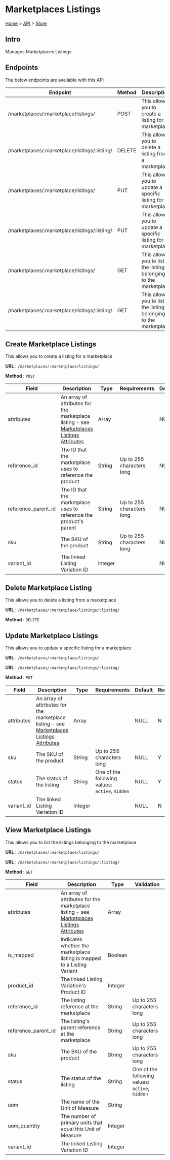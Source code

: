 # Marketplaces Listings
[Home](../../index.md) > [API](../index.md) > [Store](index.md)
## Intro
Manages Marketplaces Listings
## Endpoints
The below endpoints are available with this API

| Endpoint | Method | Description | |
| --- | --- | --- | --- |
| /marketplaces/:marketplace/listings/ | POST | This allows you to create a listing for a marketplace | [Details](#create-marketplace-listings) |
| /marketplaces/:marketplace/listings/:listing/ | DELETE | This allows you to delete a listing from a marketplace | [Details](#delete-marketplace-listing) |
| /marketplaces/:marketplace/listings/ | PUT | This allows you to update a specific listing for a marketplace | [Details](#update-marketplace-listings) |
| /marketplaces/:marketplace/listings/:listing/ | PUT | This allows you to update a specific listing for a marketplace | [Details](#update-marketplace-listings) |
| /marketplaces/:marketplace/listings/ | GET | This allows you to list the listings belonging to the marketplace | [Details](#view-marketplace-listings) |
| /marketplaces/:marketplace/listings/:listing/ | GET | This allows you to list the listings belonging to the marketplace | [Details](#view-marketplace-listings) |

## Create Marketplace Listings
This allows you to create a listing for a marketplace

**URL** : `/marketplaces/:marketplace/listings/`

**Method** : `POST`

| Field | Description | Type | Requirements | Default | Required? | Conditional? |
| --- | --- | --- | --- | --- | --- | --- |
| attributes | An array of attributes for the marketplace listing - see [Marketplaces Listings Attributes](Marketplaces_Listings_Attributes.md#create-marketplaces-listings-attributes) | Array |  | NULL | N | N |
| reference_id | The ID that the marketplace uses to reference the product | String | Up to 255 characters long | NULL | Y | N |
| reference_parent_id | The ID that the marketplace uses to reference the product's parent | String | Up to 255 characters long | NULL | N | N |
| sku | The SKU of the product | String | Up to 255 characters long | NULL | Y | N |
| variant_id | The linked Listing Variation ID | Integer |  | NULL | N | N |

## Delete Marketplace Listing
This allows you to delete a listing from a marketplace

**URL** : `/marketplaces/:marketplace/listings/:listing/`

**Method** : `DELETE`

## Update Marketplace Listings
This allows you to update a specific listing for a marketplace

**URL** : `/marketplaces/:marketplace/listings/`

**URL** : `/marketplaces/:marketplace/listings/:listing/`

**Method** : `PUT`

| Field | Description | Type | Requirements | Default | Required? | Conditional? |
| --- | --- | --- | --- | --- | --- | --- |
| attributes | An array of attributes for the marketplace listing - see [Marketplaces Listings Attributes](Marketplaces_Listings_Attributes.md#update-marketplaces-listings-attributes) | Array |  | NULL | N | N |
| sku | The SKU of the product | String | Up to 255 characters long | NULL | Y | N |
| status | The status of the listing | String | One of the following values: `active`, `hidden` | NULL | Y | N |
| variant_id | The linked Listing Variation ID | Integer |  | NULL | N | N |

## View Marketplace Listings
This allows you to list the listings belonging to the marketplace

**URL** : `/marketplaces/:marketplace/listings/`

**URL** : `/marketplaces/:marketplace/listings/:listing/`

**Method** : `GET`

| Field | Description | Type | Validation |
| --- | --- | --- | --- |
| attributes | An array of attributes for the marketplace listing - see [Marketplaces Listings Attributes](Marketplaces_Listings_Attributes.md#view-marketplaces-listings-attributes) | Array |  |
| is_mapped | Indicates whether the marketplace listing is mapped to a Listing Variant | Boolean |  |
| product_id | The linked Listing Variation's Product ID | Integer |  |
| reference_id | The listing reference at the marketplace | String | Up to 255 characters long |
| reference_parent_id | The listing's parent reference at the marketplace | String | Up to 255 characters long |
| sku | The SKU of the product | String | Up to 255 characters long |
| status | The status of the listing | String | One of the following values: `active`, `hidden` |
| uom | The name of the Unit of Measure | String |  |
| uom_quantity | The number of primary units that equal this Unit of Measure | Integer |  |
| variant_id | The linked Listing Variation ID | Integer |  |
